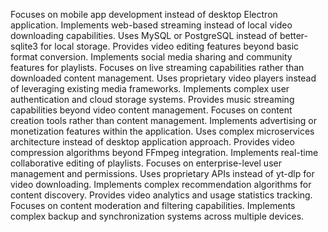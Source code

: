 Focuses on mobile app development instead of desktop Electron application.
Implements web-based streaming instead of local video downloading capabilities.
Uses MySQL or PostgreSQL instead of better-sqlite3 for local storage.
Provides video editing features beyond basic format conversion.
Implements social media sharing and community features for playlists.
Focuses on live streaming capabilities rather than downloaded content management.
Uses proprietary video players instead of leveraging existing media frameworks.
Implements complex user authentication and cloud storage systems.
Provides music streaming capabilities beyond video content management.
Focuses on content creation tools rather than content management.
Implements advertising or monetization features within the application.
Uses complex microservices architecture instead of desktop application approach.
Provides video compression algorithms beyond FFmpeg integration.
Implements real-time collaborative editing of playlists.
Focuses on enterprise-level user management and permissions.
Uses proprietary APIs instead of yt-dlp for video downloading.
Implements complex recommendation algorithms for content discovery.
Provides video analytics and usage statistics tracking.
Focuses on content moderation and filtering capabilities.
Implements complex backup and synchronization systems across multiple devices.
